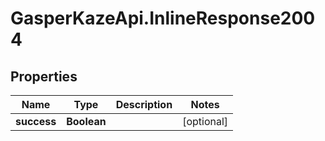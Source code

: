 # GasperKazeApi.InlineResponse2004

## Properties

Name | Type | Description | Notes
------------ | ------------- | ------------- | -------------
**success** | **Boolean** |  | [optional] 


